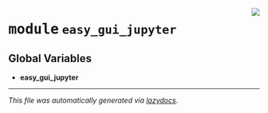 <!-- markdownlint-disable -->

<a href="../easy_gui_jupyter/__init__.py#L0"><img align="right" style="float:right;" src="https://img.shields.io/badge/-source-cccccc?style=flat-square"></a>

# <kbd>module</kbd> `easy_gui_jupyter`




**Global Variables**
---------------
- **easy_gui_jupyter**




---

_This file was automatically generated via [lazydocs](https://github.com/ml-tooling/lazydocs)._
